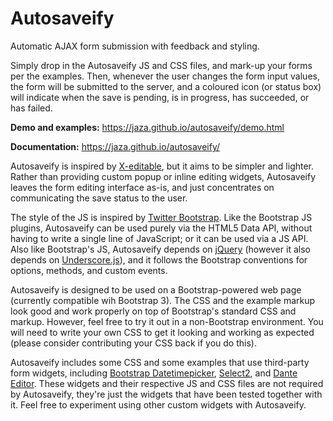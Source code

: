 # Autosaveify

Automatic AJAX form submission with feedback and styling.

Simply drop in the Autosaveify JS and CSS files, and mark-up your forms per
the examples. Then, whenever the user changes the form input values, the form
will be submitted to the server, and a coloured icon (or status box) will
indicate when the save is pending, is in progress, has succeeded, or has failed.

**Demo and examples:** https://jaza.github.io/autosaveify/demo.html

**Documentation:** https://jaza.github.io/autosaveify/

Autosaveify is inspired by [X-editable](https://vitalets.github.io/x-editable/),
but it aims to be simpler and lighter. Rather than providing custom popup or
inline editing widgets, Autosaveify leaves the form editing interface as-is,
and just concentrates on communicating the save status to the user.

The style of the JS is inspired by [Twitter Bootstrap](http://getbootstrap.com/).
Like the Bootstrap JS plugins, Autosaveify can be used purely via the HTML5
Data API, without having to write a single line of JavaScript; or it can be
used via a JS API. Also like Bootstrap's JS, Autosaveify depends on
[jQuery](http://jquery.com/) (however it also depends on
[Underscore.js](http://underscorejs.org/)), and it follows the Bootstrap
conventions for options, methods, and custom events.

Autosaveify is designed to be used on a Bootstrap-powered web page (currently
compatible wih Bootstrap 3). The CSS and the example markup look good and work
properly on top of Bootstrap's standard CSS and markup. However, feel free to
try it out in a non-Bootstrap environment. You will need to write your own CSS
to get it looking and working as expected (please consider contributing your
CSS back if you do this).

Autosaveify includes some CSS and some examples that use third-party form
widgets, including
[Bootstrap Datetimepicker](https://eonasdan.github.io/bootstrap-datetimepicker/),
[Select2](https://select2.github.io/), and
[Dante Editor](https://michelson.github.io/Dante/). These widgets and their
respective JS and CSS files are not required by Autosaveify, they're just
the widgets that have been tested together with it. Feel free to experiment
using other custom widgets with Autosaveify.
